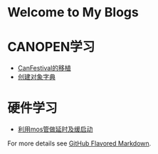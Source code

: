 # Welcome to My Blogs

# CANOPEN学习

* [CanFestival的移植](https://github.com/xhuzhangjing/BLOGS/issues/1)
* [创建对象字典](https://github.com/xhuzhangjing/BLOGS/issues/2)

# 硬件学习
* [利用mos管做延时及缓启动](https://github.com/xhuzhangjing/BLOGS/issues/3)



For more details see [GitHub Flavored Markdown](https://guides.github.com/features/mastering-markdown/).
